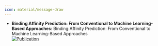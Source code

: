 ```yaml
---
icon: material/message-draw
---
```


- **Binding Affinity Prediction: From Conventional to Machine Learning-Based Approaches**: Binding Affinity Prediction: From Conventional to Machine Learning-Based Approaches  
	[![Publication](https://img.shields.io/badge/Publication-Citations:0-blue?style=for-the-badge&logo=bookstack)](https://doi.org/10.1021/acs.jcim.0c01415.s001)  
